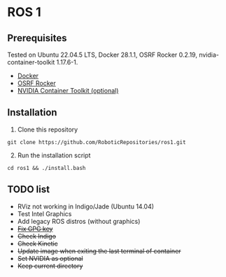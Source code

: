 # ROS 1

## Prerequisites
Tested on Ubuntu 22.04.5 LTS, Docker 28.1.1, OSRF Rocker 0.2.19, nvidia-container-toolkit 1.17.6-1.
* [Docker](https://docs.docker.com/engine/install/ubuntu/)
* [OSRF Rocker](https://github.com/osrf/rocker)
* [NVIDIA Container Toolkit (optional)](https://docs.nvidia.com/datacenter/cloud-native/container-toolkit/latest/install-guide.html)

## Installation
1. Clone this repository
```
git clone https://github.com/RoboticRepositories/ros1.git
```
2. Run the installation script
```
cd ros1 && ./install.bash
```

## TODO list
* RViz not working in Indigo/Jade (Ubuntu 14.04)
* Test Intel Graphics
* Add legacy ROS distros (without graphics)
* ~~[Fix GPG key](https://github.com/osrf/docker_images/issues/814)~~
* ~~Check Indigo~~
* ~~Check Kinetic~~
* ~~Update image when exiting the last terminal of container~~
* ~~Set NVIDIA as optional~~
* ~~Keep current directory~~
